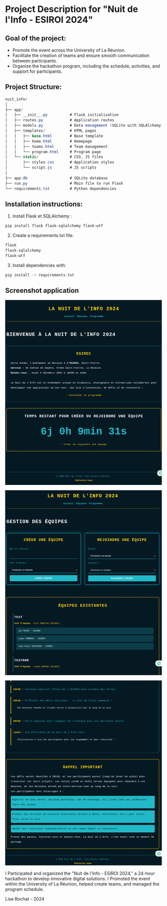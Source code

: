 # Project Description for "Nuit de l'Info - ESIROI 2024"

## Goal of the project:

- Promote the event across the University of La Réunion.
- Facilitate the creation of teams and ensure smooth communication between participants.
- Organize the hackathon program, including the schedule, activities, and support for participants.

## Project Structure:

```csharp
nuit_info/
│
├── app/
│   ├── __init__.py          # Flask initialization
│   ├── routes.py            # Application routes
│   ├── models.py            # Data management (SQLite with SQLAlchemy)
│   ├── templates/           # HTML pages
│   │   ├── base.html        # Base template
│   │   ├── home.html        # Homepage
│   │   ├── teams.html       # Team management
│   │   └── program.html     # Program page
│   └── static/              # CSS, JS files
│       ├── styles.css       # Application styles
│       └── script.js        # JS scripts
│
├── app.db                   # SQLite database
├── run.py                   # Main file to run Flask
└── requirements.txt         # Python dependencies
```

## Installation instructions: 

1. Install Flask et SQLAlchemy :
```bash
pip install flask flask-sqlalchemy flask-wtf
```

2. Create a requirements.txt file:
```bash
flask
flask-sqlalchemy
flask-wtf
```

3. Install dependencies with:
```bash
pip install -r requirements.txt
```

## Screenshot application 

![screenshot](./app/static/screenshot01.png)

![screenshot](./app/static/screenshot02.png)

![screenshot](./app/static/screenshot03.png)


I Participated and organized the "Nuit de l'Info - ESIROI 2024," a 24-hour hackathon to develop innovative digital solutions.
I Promoted the event within the University of La Réunion, helped create teams, and managed the program schedule.

Lise Rochat - 2024 